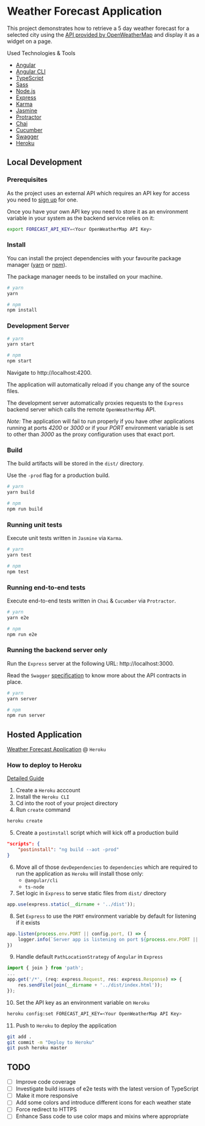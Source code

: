 # Weather Forecast Application

This project demonstrates how to retrieve a 5 day weather forecast for a  selected city using the [API provided by OpenWeatherMap](http://openweathermap.org/forecast5) and display it as a widget on a page.

Used Technologies & Tools
- [Angular](https://angular.io/)
- [Angular CLI](https://cli.angular.io/)
- [TypeScript](https://www.typescriptlang.org/)
- [Sass](http://sass-lang.com/)
- [Node.js](https://nodejs.org/)
- [Express](https://expressjs.com/)
- [Karma](https://karma-runner.github.io/1.0/index.html)
- [Jasmine](https://jasmine.github.io/)
- [Protractor](http://www.protractortest.org/#/)
- [Chai](http://chaijs.com/)
- [Cucumber](https://cucumber.io/)
- [Swagger](https://swagger.io/)
- [Heroku](https://www.heroku.com/)

## Local Development

### Prerequisites

As the project uses an external API which requires an API key for access you need to [sign up](http://openweathermap.org/appid) for one.

Once you have your own API key you need to store it as an environment variable in your system as the backend service relies on it:

```sh
export FORECAST_API_KEY=<Your OpenWeatherMap API Key>
```

### Install

You can install the project dependencies with your favourite package manager ([yarn](https://yarnpkg.com/) or [npm](https://www.npmjs.com/)).

The package manager needs to be installed on your machine.

```sh
# yarn
yarn

# npm
npm install
```

### Development Server

```sh
# yarn
yarn start

# npm
npm start
```

Navigate to http://localhost:4200.

The application will automatically reload if you change any of the source files.

The development server automatically proxies requests to the `Express` backend server which calls the remote `OpenWeatherMap` API.

_Note:_ The application will fail to run properly if you have other applications running at ports _4200_ or _3000_ or if your _PORT_ environment variable is set to other than _3000_ as the proxy configuration uses that exact port.

### Build

The build artifacts will be stored in the `dist/` directory.

Use the `-prod` flag for a production build.

```sh
# yarn
yarn build

# npm
npm run build
```

### Running unit tests

Execute unit tests written in `Jasmine` via `Karma`.

```sh
# yarn
yarn test

# npm
npm test
```

### Running end-to-end tests

Execute end-to-end tests written in `Chai` & `Cucumber` via `Protractor`.

```sh
# yarn
yarn e2e

# npm
npm run e2e
```

### Running the backend server only

Run the `Express` server at the following URL: http://localhost:3000.

Read the `Swagger` [specification](https://github.com/SuNR0N/weather-forecast/blob/master/server/swagger.yaml) to know more about the API contracts in place.

```sh
# yarn
yarn server

# npm
npm run server
```

## Hosted Application

[Weather Forecast Application]() @ `Heroku`

### How to deploy to Heroku

[Detailed Guide](https://devcenter.heroku.com/articles/getting-started-with-nodejs#set-up)

1. Create a `Heroku` acccount
2. Install the `Heroku CLI`
3. Cd into the root of your project directory
4. Run `create` command
```sh
heroku create
```
5. Create a `postinstall` script which will kick off a production build
```json
"scripts": {
    "postinstall": "ng build --aot -prod"
}
```
6. Move all of those `devDependencies` to `dependencies` which are required to run the application as `Heroku` will install those only:
    - `@angular/cli`
    - `ts-node`
7. Set logic in `Express` to serve static files from `dist/` directory
```typescript
app.use(express.static(__dirname + '../dist'));
```
8. Set `Express` to use the `PORT` environment variable by default for listening if it exists
```typescript
app.listen(process.env.PORT || config.port, () => {
    logger.info(`Server app is listening on port ${process.env.PORT || config.port}!`);
})
```
9. Handle default `PathLocationStrategy` of `Angular` in `Express`
```typescript
import { join } from 'path';
...
app.get('/*', (req: express.Request, res: express.Response) => {
    res.sendFile(join(__dirname + '../dist/index.html'));
});
```
10. Set the API key as an environment variable on `Heroku`
```sh
heroku config:set FORECAST_API_KEY=<Your OpenWeatherMap API Key>
```
11. Push to `Heroku` to deploy the application
```sh
git add .
git commit -m "Deploy to Heroku"
git push heroku master
```

## TODO

- [ ] Improve code coverage
- [ ] Investigate build issues of e2e tests with the latest version of TypeScript
- [ ] Make it more responsive
- [ ] Add some colors and introduce different icons for each weather state
- [ ] Force redirect to HTTPS
- [ ] Enhance Sass code to use color maps and mixins where appropriate
